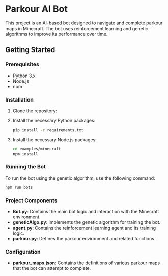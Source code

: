 
# Parkour AI Bot

This project is an AI-based bot designed to navigate and complete parkour maps in Minecraft. The bot uses reinforcement learning and genetic algorithms to improve its performance over time.

## Getting Started

### Prerequisites

- Python 3.x
- Node.js
- npm

### Installation

1. Clone the repository:

2. Install the necessary Python packages:
    ```sh
    pip install -r requirements.txt
    ```

3. Install the necessary Node.js packages:
    ```sh
    cd examples/minecraft
    npm install
    ```

### Running the Bot

To run the bot using the genetic algorithm, use the following command:
```sh
npm run bots
```

### Project Components

- **Bot.py**: Contains the main bot logic and interaction with the Minecraft environment.
- **geneticAlgo.py**: Implements the genetic algorithm for training the bot.
- **agent.py**: Contains the reinforcement learning agent and its training logic.
- **parkour.py**: Defines the parkour environment and related functions.

### Configuration

- **parkour_maps.json**: Contains the definitions of various parkour maps that the bot can attempt to complete.

